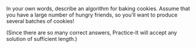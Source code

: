 In your own words, describe an algorithm for baking cookies. Assume that you have a large number of hungry friends, so you'll want to produce several batches of cookies!

(Since there are so many correct answers, Practice-It will accept any solution of sufficient length.)